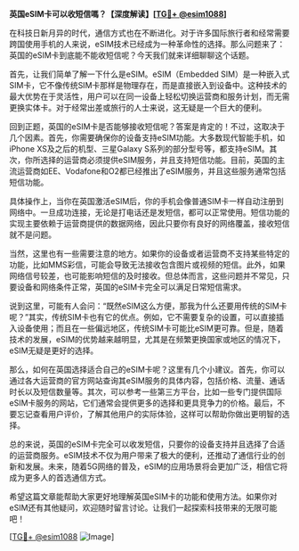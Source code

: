 **英国eSIM卡可以收短信嗎？【深度解读】[[TG💪+ @esim1088](https://t.me/s/esim1088)]**

在科技日新月异的时代，通信方式也在不断进化。对于许多国际旅行者和经常需要跨国使用手机的人来说，eSIM技术已经成为一种革命性的选择。那么问题来了：英国的eSIM卡到底能不能收短信呢？今天我们就来详细聊聊这个话题。

首先，让我们简单了解一下什么是eSIM。eSIM（Embedded SIM）是一种嵌入式SIM卡，它不像传统SIM卡那样是物理存在，而是直接嵌入到设备中。这种技术的最大优势在于灵活性，用户可以在同一设备上轻松切换运营商和服务计划，而无需更换实体卡。对于经常出差或旅行的人士来说，这无疑是一个巨大的便利。

回到正题，英国的eSIM卡是否能够接收短信呢？答案是肯定的！不过，这取决于几个因素。首先，你需要确保你的设备支持eSIM功能。大多数现代智能手机，如iPhone XS及之后的机型、三星Galaxy S系列的部分型号等，都支持eSIM。其次，你所选择的运营商必须提供eSIM服务，并且支持短信功能。目前，英国的主流运营商如EE、Vodafone和O2都已经推出了eSIM服务，并且这些服务通常包括短信功能。

具体操作上，当你在英国激活eSIM后，你的手机会像普通SIM卡一样自动注册到网络中。一旦成功连接，无论是打电话还是发短信，都可以正常使用。短信功能的实现主要依赖于运营商提供的数据网络，因此只要你有良好的网络覆盖，接收短信就不是问题。

当然，这里也有一些需要注意的地方。如果你的设备或者运营商不支持某些特定的功能，比如MMS彩信，可能会导致无法接收包含图片或视频的短信。此外，如果网络信号较差，也可能影响短信的及时接收。但总体而言，这些问题并不常见，只要设备和网络条件正常，英国的eSIM卡完全可以满足日常短信需求。

说到这里，可能有人会问：“既然eSIM这么方便，那我为什么还要用传统的SIM卡呢？”其实，传统SIM卡也有它的优点。例如，它不需要复杂的设置，可以直接插入设备使用；而且在一些偏远地区，传统SIM卡可能比eSIM更可靠。但是，随着技术的发展，eSIM的优势越来越明显，尤其是在频繁更换国家或地区的情况下，eSIM无疑是更好的选择。

那么，如何在英国选择适合自己的eSIM卡呢？这里有几个小建议。首先，你可以通过各大运营商的官方网站查询其eSIM服务的具体内容，包括价格、流量、通话时长以及短信数量等。其次，可以参考一些第三方平台，比如一些专门提供国际eSIM卡服务的网站，它们通常会提供更多的选择和更具竞争力的价格。最后，不要忘记查看用户评价，了解其他用户的实际体验，这样可以帮助你做出更明智的选择。

总的来说，英国的eSIM卡完全可以收发短信，只要你的设备支持并且选择了合适的运营商服务。eSIM技术不仅为用户带来了极大的便利，还推动了通信行业的创新和发展。未来，随着5G网络的普及，eSIM的应用场景将会更加广泛，相信它将成为更多人的首选通信方式。

希望这篇文章能帮助大家更好地理解英国eSIM卡的功能和使用方法。如果你对eSIM还有其他疑问，欢迎随时留言讨论。让我们一起探索科技带来的无限可能吧！

[[TG💪+ @esim1088](https://t.me/s/esim1088) ![Image](https://i.postimg.cc/4NQfJmqS/Snipaste-2025-05-13-00-14-12.png)]